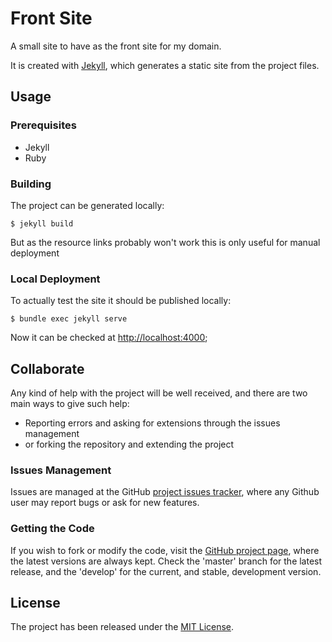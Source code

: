 # Front Site

A small site to have as the front site for my domain.

It is created with [Jekyll](https://jekyllrb.com), which generates a static site from the project files.

## Usage

### Prerequisites

- Jekyll
- Ruby

### Building

The project can be generated locally:

```
$ jekyll build
```

But as the resource links probably won't work this is only useful for manual deployment

### Local Deployment

To actually test the site it should be published locally:

```
$ bundle exec jekyll serve
```

Now it can be checked at [http://localhost:4000](http://localhost:4000);

## Collaborate

Any kind of help with the project will be well received, and there are two main ways to give such help:

- Reporting errors and asking for extensions through the issues management
- or forking the repository and extending the project

### Issues Management

Issues are managed at the GitHub [project issues tracker][issues], where any Github user may report bugs or ask for new features.

### Getting the Code

If you wish to fork or modify the code, visit the [GitHub project page][scm], where the latest versions are always kept. Check the 'master' branch for the latest release, and the 'develop' for the current, and stable, development version.

## License

The project has been released under the [MIT License][license].

[issues]: https://github.com/Bernardo-MG/front-site/issues
[license]: http://www.opensource.org/licenses/mit-license.php
[scm]: https://github.com/Bernardo-MG/front-site
